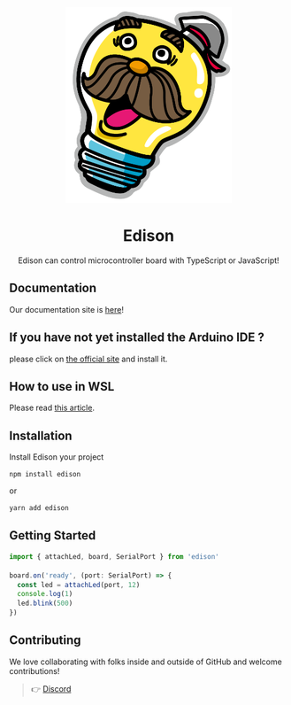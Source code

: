<p align="center">

  <img width="300px" src="/public/images/icon.png" alt ="なんかいい感じの画像">

</p>

<h1 align="center">Edison</h1>

<p align="center">Edison can control microcontroller board with TypeScript or JavaScript!</p>

<p align="center">

</p>

## Documentation

Our documentation site is [here](https://edison-js-document.vercel.app/)!

## If you have not yet installed the Arduino IDE ?

please click on [the official site](https://www.arduino.cc/en/software) and install it.

## How to use in WSL

Please read [this article](https://zenn.dev/konjikun/articles/e905f4ce99d3ea).

## Installation

Install Edison your project

```console
npm install edison
```

or

```console
yarn add edison
```

## Getting Started

```.ts
import { attachLed, board, SerialPort } from 'edison'

board.on('ready', (port: SerialPort) => {
  const led = attachLed(port, 12)
  console.log(1)
  led.blink(500)
})
```

## Contributing

We love collaborating with folks inside and outside of GitHub and welcome contributions!

> 👉 [Discord](eHB5dBkZyW)
